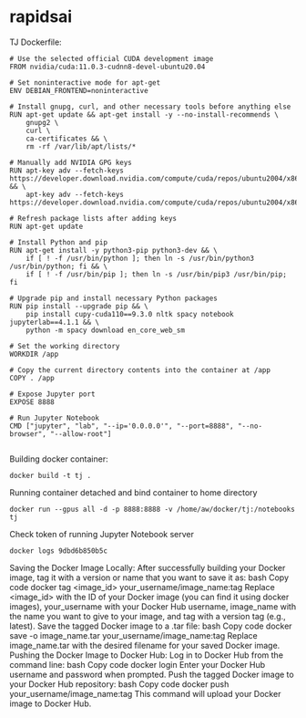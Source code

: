 # rapidsai

TJ Dockerfile:
````
# Use the selected official CUDA development image
FROM nvidia/cuda:11.0.3-cudnn8-devel-ubuntu20.04

# Set noninteractive mode for apt-get
ENV DEBIAN_FRONTEND=noninteractive

# Install gnupg, curl, and other necessary tools before anything else
RUN apt-get update && apt-get install -y --no-install-recommends \
    gnupg2 \
    curl \
    ca-certificates && \
    rm -rf /var/lib/apt/lists/*

# Manually add NVIDIA GPG keys
RUN apt-key adv --fetch-keys https://developer.download.nvidia.com/compute/cuda/repos/ubuntu2004/x86_64/7fa2af80.pub && \
    apt-key adv --fetch-keys https://developer.download.nvidia.com/compute/cuda/repos/ubuntu2004/x86_64/3bf863cc.pub

# Refresh package lists after adding keys
RUN apt-get update

# Install Python and pip
RUN apt-get install -y python3-pip python3-dev && \
    if [ ! -f /usr/bin/python ]; then ln -s /usr/bin/python3 /usr/bin/python; fi && \
    if [ ! -f /usr/bin/pip ]; then ln -s /usr/bin/pip3 /usr/bin/pip; fi

# Upgrade pip and install necessary Python packages
RUN pip install --upgrade pip && \
    pip install cupy-cuda110==9.3.0 nltk spacy notebook jupyterlab==4.1.1 && \
    python -m spacy download en_core_web_sm

# Set the working directory
WORKDIR /app

# Copy the current directory contents into the container at /app
COPY . /app

# Expose Jupyter port
EXPOSE 8888

# Run Jupyter Notebook
CMD ["jupyter", "lab", "--ip='0.0.0.0'", "--port=8888", "--no-browser", "--allow-root"]


````
Building docker container:
````
docker build -t tj .
````
Running container detached and bind container to home directory
````
docker run --gpus all -d -p 8888:8888 -v /home/aw/docker/tj:/notebooks tj
````

Check token of running Jupyter Notebook server
````
docker logs 9dbd6b850b5c
````











Saving the Docker Image Locally:
After successfully building your Docker image, tag it with a version or name that you want to save it as:
bash
Copy code
docker tag <image_id> your_username/image_name:tag
Replace <image_id> with the ID of your Docker image (you can find it using docker images), your_username with your Docker Hub username, image_name with the name you want to give to your image, and tag with a version tag (e.g., latest).
Save the tagged Docker image to a .tar file:
bash
Copy code
docker save -o image_name.tar your_username/image_name:tag
Replace image_name.tar with the desired filename for your saved Docker image.
Pushing the Docker Image to Docker Hub:
Log in to Docker Hub from the command line:
bash
Copy code
docker login
Enter your Docker Hub username and password when prompted.
Push the tagged Docker image to your Docker Hub repository:
bash
Copy code
docker push your_username/image_name:tag
This command will upload your Docker image to Docker Hub.
